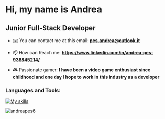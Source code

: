 <h1>Hi, my name is Andrea</h1>
<h2>Junior Full-Stack Developer</h2>

- ✉️ You can contact me at this email: **pes.andrea@outlook.it**

- 📫 How can Reach me: **https://www.linkedin.com/in/andrea-pes-938845214/**

- 🎮 Passionate gamer: **I have been a video game enthusiast since childhood and one day I hope to work in this industry as a developer**

<h3 align="left">Languages and Tools:</h3>

[![My skills](https://skillicons.dev/icons?i=js,html,css,cs,dotnet,git,github,nodejs,postman)](https://skillicons.dev)


<div>
<img  src="https://github-readme-stats.vercel.app/api/top-langs?username=andreapes6&show_icons=true&locale=en&layout=compact&theme=dark" alt="andreapes6" />
</div>

